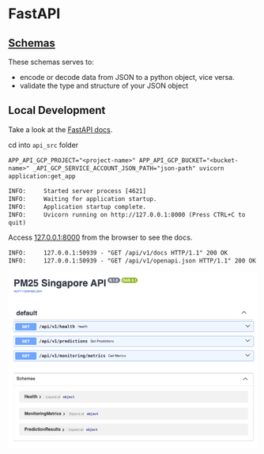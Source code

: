 # FastAPI

## [Schemas](schemas)

These schemas serves to:
- encode or decode data from JSON to a python object, vice versa. 
- validate the type and structure of your JSON object

## Local Development

Take a look at the [FastAPI docs](https://fastapi.tiangolo.com/advanced/settings/).

cd into `api_src` folder
```
APP_API_GCP_PROJECT="<project-name>" APP_API_GCP_BUCKET="<bucket-name>" _API_GCP_SERVICE_ACCOUNT_JSON_PATH="json-path" uvicorn application:get_app
```

```
INFO:     Started server process [4621]
INFO:     Waiting for application startup.
INFO:     Application startup complete.
INFO:     Uvicorn running on http://127.0.0.1:8000 (Press CTRL+C to quit)
```


Access [127.0.0.1:8000](http://127.0.0.1:8000/api/v1/docs) from the browser to see the docs.

```
INFO:     127.0.0.1:50939 - "GET /api/v1/docs HTTP/1.1" 200 OK
INFO:     127.0.0.1:50939 - "GET /api/v1/openapi.json HTTP/1.1" 200 OK
```

![FastApi Docs](../assets/img/fastapi.png)